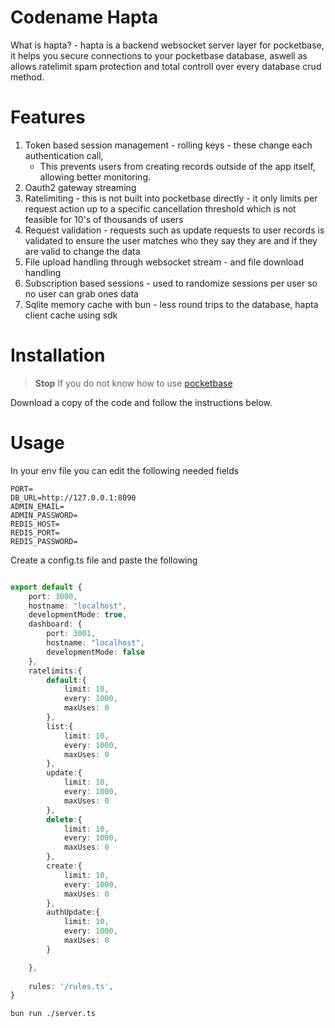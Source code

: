 # Codename Hapta

What is hapta? - hapta is a backend websocket server layer for pocketbase, it helps you secure connections to your pocketbase database, aswell as allows ratelimit spam protection and total controll over every database crud method.

# Features
1. Token based session management - rolling keys - these change each authentication call,
    - This prevents users from creating records outside of the app itself, allowing better monitoring.
3. Oauth2 gateway streaming
4. Ratelimiting - this is not built into pocketbase directly - it only limits per request action up to a specific cancellation threshold which is not feasible for 10's of thousands of users
5. Request validation - requests such as update requests to user records is validated to ensure the user matches who they say they are and if they are valid to change the data
6. File upload handling through websocket stream - and file download handling 
7. Subscription based sessions - used to randomize sessions per user so no user can grab ones data
8. Sqlite memory cache with bun - less round trips to the database, hapta client cache using sdk
# Installation
> **Stop** If you do not know how to use [pocketbase](https://pocketbase.io/docs)

Download a copy of the code and follow the instructions below.

# Usage
In your env file you can edit the following needed fields
```env
PORT=
DB_URL=http://127.0.0.1:8090
ADMIN_EMAIL=
ADMIN_PASSWORD=
REDIS_HOST=
REDIS_PORT=
REDIS_PASSWORD=
```
Create a config.ts file and paste the following

```ts

export default {
    port: 3000,
    hostname: "localhost",
    developmentMode: true,
    dashboard: {
        port: 3001,
        hostname: "localhost",
        developmentMode: false 
    },
    ratelimits:{
        default:{
            limit: 10,
            every: 1000,
            maxUses: 0
        },
        list:{
            limit: 10,
            every: 1000,
            maxUses: 0
        },
        update:{
            limit: 10,
            every: 1000,
            maxUses: 0
        },
        delete:{
            limit: 10,
            every: 1000,
            maxUses: 0
        },
        create:{
            limit: 10,
            every: 1000,
            maxUses: 0
        },
        authUpdate:{
            limit: 10,
            every: 1000,
            maxUses: 0
        }

    },
      
    rules: '/rules.ts',
}

```
```bash
bun run ./server.ts
```
